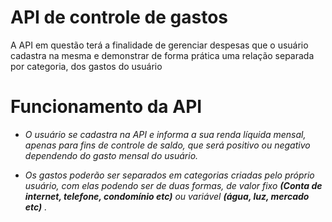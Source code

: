﻿# API de controle de gastos

A API em questão terá a finalidade de gerenciar despesas que o usuário cadastra na mesma e demonstrar de forma prática uma relação separada por categoria, dos gastos do usuário


# Funcionamento da API

 

 - *O usuário se cadastra na API e informa a sua renda líquida mensal, apenas para fins de controle de saldo, que será positivo ou negativo dependendo do gasto mensal do usuário.*

 

 - *Os gastos poderão ser separados em categorias criadas pelo próprio usuário, com elas podendo ser de duas formas, de valor fixo **(Conta de internet, telefone, condomínio etc)** ou variável **(água, luz, mercado etc)** .*


